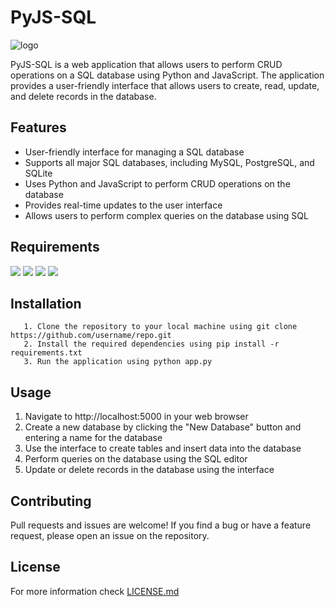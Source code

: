 # PyJS-SQL
<img src="https://imgbox.com/y98PHrHU" alt="logo">

PyJS-SQL is a web application that allows users to perform CRUD operations on a SQL database using Python and JavaScript. The application provides a user-friendly interface that allows users to create, read, update, and delete records in the database.

## Features
   - User-friendly interface for managing a SQL database
   - Supports all major SQL databases, including MySQL, PostgreSQL, and SQLite
   - Uses Python and JavaScript to perform CRUD operations on the database
   - Provides real-time updates to the user interface
   - Allows users to perform complex queries on the database using SQL

## Requirements
<!--python--><a href="https://www.python.org/downloads/"><img src="https://img.shields.io/badge/Python-Downloads-blue.svg"></a> <!--javascript
--><a href="https://developer.mozilla.org/en-US/docs/Web/JavaScript"><img src="https://img.shields.io/badge/MDN-JavaScript-yellow.svg"></a> <!--flask--><a href="https://flask.palletsprojects.com/en/2.0.x/installation/"><img src="https://img.shields.io/badge/Flask-Installation-green.svg"></a> <!--sql--><a href="https://docs.sqlalchemy.org/en/14/intro.html#installation-guide"><img src="https://img.shields.io/badge/SQLAlchemy-Installation%20Guide-orange.svg"></a> <!--bootstrap--><a href="https://getbootstrap.com/docs/5.1/getting-started/download/"><img src="https://img.shields.io/badge/Bootstrap-Getting%20Started-purple.svg"></a>

## Installation
```
   1. Clone the repository to your local machine using git clone https://github.com/username/repo.git
   2. Install the required dependencies using pip install -r requirements.txt
   3. Run the application using python app.py
```

## Usage

   1. Navigate to http://localhost:5000 in your web browser
   2. Create a new database by clicking the "New Database" button and entering a name for the database
   3. Use the interface to create tables and insert data into the database
   4. Perform queries on the database using the SQL editor
   5. Update or delete records in the database using the interface

## Contributing

Pull requests and issues are welcome! If you find a bug or have a feature request, please open an issue on the repository.

## License
For more information check [LICENSE.md](https://github.com/Vickouma77/PyJS-SQL/blob/main/LICENSE.md)
